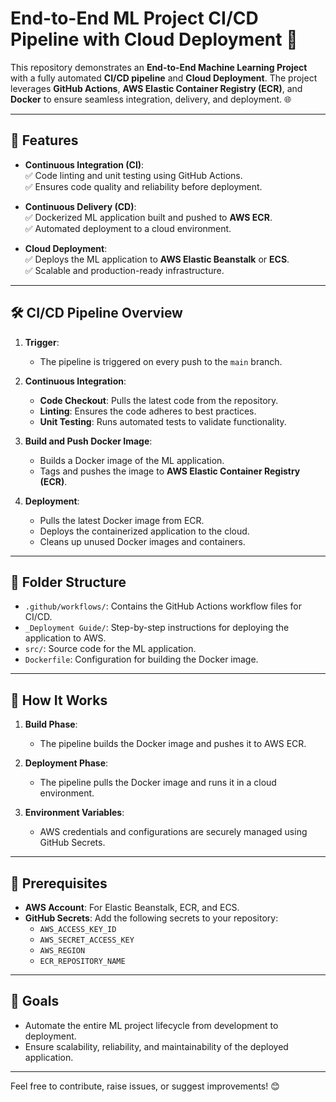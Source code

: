 # End-to-End ML Project CI/CD Pipeline with Cloud Deployment 🚀

This repository demonstrates an **End-to-End Machine Learning Project** with a fully automated **CI/CD pipeline** and **Cloud Deployment**. The project leverages **GitHub Actions**, **AWS Elastic Container Registry (ECR)**, and **Docker** to ensure seamless integration, delivery, and deployment. 🌐

---

## 🌟 Features

- **Continuous Integration (CI)**:  
  ✅ Code linting and unit testing using GitHub Actions.  
  ✅ Ensures code quality and reliability before deployment.

- **Continuous Delivery (CD)**:  
  ✅ Dockerized ML application built and pushed to **AWS ECR**.  
  ✅ Automated deployment to a cloud environment.

- **Cloud Deployment**:  
  ✅ Deploys the ML application to **AWS Elastic Beanstalk** or **ECS**.  
  ✅ Scalable and production-ready infrastructure.

---

## 🛠️ CI/CD Pipeline Overview

1. **Trigger**:  
   - The pipeline is triggered on every push to the `main` branch.  

2. **Continuous Integration**:  
   - **Code Checkout**: Pulls the latest code from the repository.  
   - **Linting**: Ensures the code adheres to best practices.  
   - **Unit Testing**: Runs automated tests to validate functionality.

3. **Build and Push Docker Image**:  
   - Builds a Docker image of the ML application.  
   - Tags and pushes the image to **AWS Elastic Container Registry (ECR)**.

4. **Deployment**:  
   - Pulls the latest Docker image from ECR.  
   - Deploys the containerized application to the cloud.  
   - Cleans up unused Docker images and containers.

---

## 📂 Folder Structure

- `.github/workflows/`: Contains the GitHub Actions workflow files for CI/CD.  
- `_Deployment Guide/`: Step-by-step instructions for deploying the application to AWS.  
- `src/`: Source code for the ML application.  
- `Dockerfile`: Configuration for building the Docker image.  

---

## 🚀 How It Works

1. **Build Phase**:  
   - The pipeline builds the Docker image and pushes it to AWS ECR.  

2. **Deployment Phase**:  
   - The pipeline pulls the Docker image and runs it in a cloud environment.  

3. **Environment Variables**:  
   - AWS credentials and configurations are securely managed using GitHub Secrets.  

---

## 📝 Prerequisites

- **AWS Account**: For Elastic Beanstalk, ECR, and ECS.  
- **GitHub Secrets**: Add the following secrets to your repository:  
  - `AWS_ACCESS_KEY_ID`  
  - `AWS_SECRET_ACCESS_KEY`  
  - `AWS_REGION`  
  - `ECR_REPOSITORY_NAME`  

---

## 🎯 Goals

- Automate the entire ML project lifecycle from development to deployment.  
- Ensure scalability, reliability, and maintainability of the deployed application.  

---

Feel free to contribute, raise issues, or suggest improvements! 😊  
